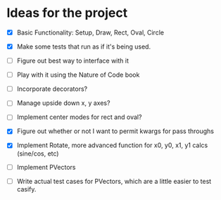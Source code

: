 # Ideas for the project

- [x] Basic Functionality: Setup, Draw, Rect, Oval, Circle
- [x] Make some tests that run as if it's being used.
- [ ] Figure out best way to interface with it
- [ ] Play with it using the Nature of Code book
- [ ] Incorporate decorators?
- [ ] Manage upside down x, y axes?
- [ ] Implement center modes for rect and oval?
- [x] Figure out whether or not I want to permit kwargs for pass throughs
- [x] Implement Rotate, more advanced function for x0, y0, x1, y1 calcs (sine/cos, etc)
- [ ] Implement PVectors
- [ ] Write actual test cases for PVectors, which are a little easier to test casify.

